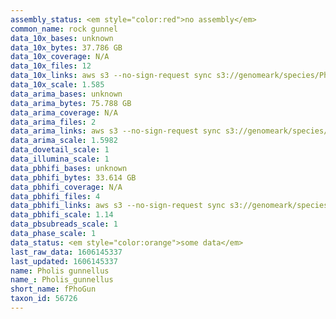 ```yaml
---
assembly_status: <em style="color:red">no assembly</em>
common_name: rock gunnel
data_10x_bases: unknown
data_10x_bytes: 37.786 GB
data_10x_coverage: N/A
data_10x_files: 12
data_10x_links: aws s3 --no-sign-request sync s3://genomeark/species/Pholis_gunnellus/fPhoGun1/genomic_data/10x/ .<br>
data_10x_scale: 1.585
data_arima_bases: unknown
data_arima_bytes: 75.788 GB
data_arima_coverage: N/A
data_arima_files: 2
data_arima_links: aws s3 --no-sign-request sync s3://genomeark/species/Pholis_gunnellus/fPhoGun1/genomic_data/arima/ .<br>
data_arima_scale: 1.5982
data_dovetail_scale: 1
data_illumina_scale: 1
data_pbhifi_bases: unknown
data_pbhifi_bytes: 33.614 GB
data_pbhifi_coverage: N/A
data_pbhifi_files: 4
data_pbhifi_links: aws s3 --no-sign-request sync s3://genomeark/species/Pholis_gunnellus/fPhoGun1/genomic_data/pacbio/ . --exclude "*subreads.bam*"<br>
data_pbhifi_scale: 1.14
data_pbsubreads_scale: 1
data_phase_scale: 1
data_status: <em style="color:orange">some data</em>
last_raw_data: 1606145337
last_updated: 1606145337
name: Pholis gunnellus
name_: Pholis_gunnellus
short_name: fPhoGun
taxon_id: 56726
---
```

